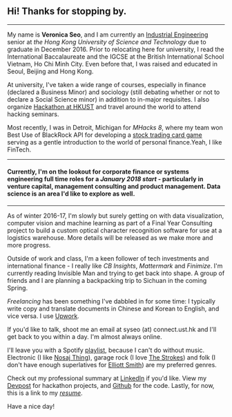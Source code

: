 ## Hi! Thanks for stopping by.

---

My name is **Veronica Seo**, and I am currently an [Industrial Engineering](https://ielm.ust.hk/eng/index.php) senior at *the Hong Kong University of Science and Technology* due to graduate in December 2016. Prior to relocating here for university, I read the International Baccalaureate and the IGCSE at the British International School Vietnam, Ho Chi Minh City. Even before that, I was raised and educated in Seoul, Beijing and Hong Kong.


At university, I've taken a wide range of courses, especially in finance (declared a Business Minor) and sociology (still debating whether or not to declare a Social Science minor) in addition to in-major requisites. I also organize [Hackathon at HKUST](https://hack.ust.hk) and travel around the world to attend hacking seminars.


Most recently, I was in Detroit, Michigan for *MHacks 8*, where my team won Best Use of BlackRock API for developing a [stock trading card game](https://devpost.com/software/cards-against-aladdin) serving as a gentle introduction to the world of personal finance.Yeah, I like FinTech.

---

#### **Currently, I'm on the lookout for corporate finance or systems engineering full time roles for a *January 2018 start* - particularly in venture capital, management consulting and product management. Data science is an area I'd like to explore as well.**

---

As of winter 2016-17, I'm slowly but surely getting on with data visualization, computer vision and machine learning as part of a Final Year Consulting project to build a custom optical character recognition software for use at a logistics warehouse. More details will be released as we make more and more progress.


Outside of work and class, I'm a keen follower of tech investments and international finance - I really like *CB Insights*, *Mattermark* and *Finimize*. I'm currently reading Invisible Man and trying to get back into shape. A group of friends and I are planning a backpacking trip to Sichuan in the coming Spring.


*Freelancing* has been something I've dabbled in for some time: I typically write copy and translate documents in Chinese and Korean to English, and vice versa. I use [Upwork](https://www.upwork.com/freelancers/~016051e2419194c433).


If you'd like to talk, shoot me an email at syseo (at) connect.ust.hk and I'll get back to you within a day. I'm almost always online.


I'll leave you with a Spotify [playlist](https://open.spotify.com/user/22haigo43j4sbwo2nmwmjmbsi/playlist/3uipThQeqyF8GFycFKE5Xp), because I can't do without music. Electronic (I like [Nosaj Thing](https://www.youtube.com/watch?v=mNe3MvJzTyk)), garage rock (I love [The Strokes](https://www.youtube.com/watch?v=_l09H-3zzgA)) and folk (I don't have enough superlatives for [Elliott Smith](https://www.youtube.com/watch?v=p4cJv6s_Yjw)) are my preferred genres.


Check out my professional summary at [LinkedIn](https://linkedin.com/in/veronicasyseo) if you'd like. View my [Devpost](https://devpost.com/veronicaseo) for hackathon projects, and [Github](https://github.com/veronicasyseo) for the code. Lastly, for now, this is a link to my [*resume*](https://drive.google.com/open?id=0B-Zp9ItZycBFZERUeWdma0lGVVE).


Have a nice day!
